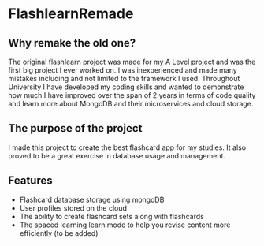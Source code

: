 # FlashlearnRemade
## Why remake the old one?
The original flashlearn project was made for my A Level project and was the first big project I ever worked on. I was inexperienced and made many mistakes including and not limited to the framework I used.
Throughout University I have developed my coding skills and wanted to demonstrate how much I have improved over the span of 2 years in terms of code quality and learn more about MongoDB and their microservices and cloud storage.

## The purpose of the project
I made this project to create the best flashcard app for my studies. It also proved to be a great exercise in database usage and management.

## Features

* Flashcard database storage using mongoDB
* User profiles stored on the cloud
* The ability to create flashcard sets along with flashcards
* The spaced learning learn mode to help you revise content more efficiently (to be added)
